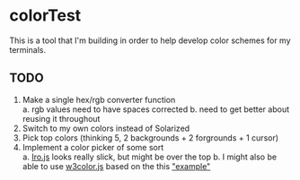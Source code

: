 # colorTest

This is a tool that I'm building in order to help develop color schemes for my terminals.

## TODO

1. Make a single hex/rgb converter function  
  a. rgb values need to have spaces corrected
  b. need to get better about reusing it throughout
2. Switch to my own colors instead of Solarized
3. Pick top colors (thinking 5, 2 backgrounds + 2 forgrounds + 1 cursor)
4. Implement a color picker of some sort  
  a. [Iro.js](https://iro.js.org/) looks really slick, but might be over the top
  b. I might also be able to use [w3color.js](https://www.w3schools.com/lib/w3color.js) based on the this ["example"](https://www.w3schools.com/colors/colors_picker.asp)